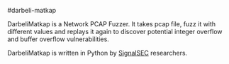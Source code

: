 #darbeli-matkap

DarbeliMatkap is a Network PCAP Fuzzer. It takes pcap file, fuzz it with different values and replays it again to discover potential integer overflow and buffer overflow vulnerabilities.

DarbeliMatkap is written in Python by [SignalSEC](http://www.signalsec.com/) researchers.
